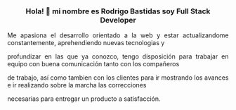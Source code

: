 <div id="header" align="center">
    <H3> Hola! 👋 mi nombre es Rodrigo Bastidas soy Full Stack Developer</H3>
    <p align="justify">Me apasiona el desarrollo orientado a la web y estar actualizandome constantemente, aprehendiendo nuevas tecnologias y       </p>
    <p align="justify">profundizar en las que ya conozco, tengo disposición para trabajar en equipo con  buena comunicación tanto con los compañeros</p>
    <p align="justify">de trabajo, así como tambien con los clientes para ir mostrando los avances e ir realizando sobre la marcha las correcciones </p>
    <p align="justify">necesarias para entregar un producto a satisfacción.</p>
   
        
    
</div>
